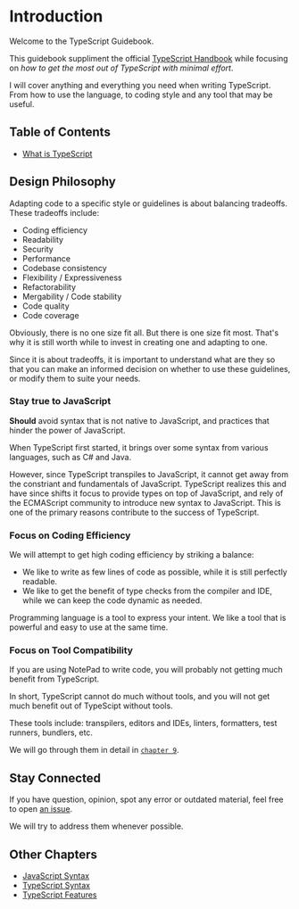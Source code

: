 # Introduction

Welcome to the TypeScript Guidebook.

This guidebook suppliment the official [TypeScript Handbook](http://www.typescriptlang.org/docs/handbook/basic-types.html) while focusing on *how to get the most out of TypeScript with minimal effort*.

I will cover anything and everything you need when writing TypeScript.
From how to use the language, to coding style and any tool that may be useful.

## Table of Contents

- [What is TypeScript](/pages/01-introduction/what-is-typescript.md)

## Design Philosophy

Adapting code to a specific style or guidelines is about balancing tradeoffs.
These tradeoffs include:

- Coding efficiency
- Readability
- Security
- Performance
- Codebase consistency
- Flexibility / Expressiveness
- Refactorability
- Mergability / Code stability
- Code quality
- Code coverage

Obviously, there is no one size fit all.
But there is one size fit most.
That's why it is still worth while to invest in creating one and adapting to one.

Since it is about tradeoffs,
it is important to understand what are they so that you can make an informed decision on whether to use these guidelines,
or modify them to suite your needs.

### Stay true to JavaScript

**Should** avoid syntax that is not native to JavaScript,
and practices that hinder the power of JavaScript.

When TypeScript first started,
it brings over some syntax from various languages, such as C# and Java.

However, since TypeScript transpiles to JavaScript,
it cannot get away from the constriant and fundamentals of JavaScript.
TypeScript realizes this and have since shifts it focus to provide types on top of JavaScript,
and rely of the ECMAScript community to introduce new syntax to JavaScript.
This is one of the primary reasons contribute to the success of TypeScript.

### Focus on Coding Efficiency

We will attempt to get high coding efficiency by striking a balance:

- We like to write as few lines of code as possible, while it is still perfectly readable.
- We like to get the benefit of type checks from the compiler and IDE, while we can keep the code dynamic as needed.

Programming language is a tool to express your intent.
We like a tool that is powerful and easy to use at the same time.

### Focus on Tool Compatibility

If you are using NotePad to write code,
you will probably not getting much benefit from TypeScript.

In short, TypeScript cannot do much without tools,
and you will not get much benefit out of TypeScipt without tools.

These tools include: transpilers, editors and IDEs, linters, formatters, test runners, bundlers, etc.

We will go through them in detail in [`chapter 9`](/pages/09-tooling/README.md).

## Stay Connected

If you have question, opinion, spot any error or outdated material, feel free to open [an issue](https://github.com/unional/typescript-guidelines/issues).

We will try to address them whenever possible.

## Other Chapters

- [JavaScript Syntax](/pages/02-javascript-syntax/README.md)
- [TypeScript Syntax](/pages/03-typescript-syntax/README.md)
- [TypeScript Features](/pages/04-typescript-features/README.md)
